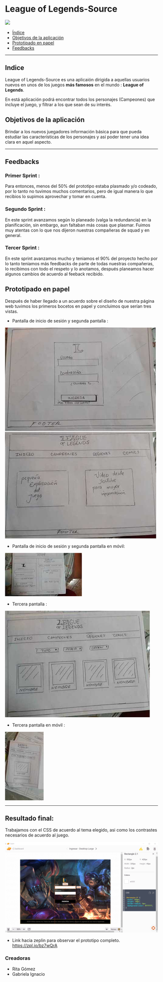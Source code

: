 # League of Legends-Source
<img src="./src/img/readme.jpg">


- [Índice](#índice)
- [Objetivos de la aplicación](#objetivos-de-la-aplicación)
- [Prototipado en papel](#prototipado-en-papel)
- [Feedbacks](#Feedbacks)


***

## Indice

League of Legends-Source es una aplicaión dirigida a aquellas usuarios nuevos en unos de los juegos **más famosos** en el mundo : **League of Legends**.

En está aplicación podrá encontrar todos los personajes (Campeones) que incluye el juego, y filtrar a los que sean de su interés.


## Objetivos de la aplicación

Brindar a los nuevos juegadores información básica para que pueda estudiar las características de los personajes y así poder tener una idea clara en aquel aspecto. 
***

## Feedbacks

### Primer Sprint :
Para entonces, menos del 50% del prototipo estaba plasmado y/o codeado, por lo tanto no tuvimos muchos comentarios, pero de igual manera lo que recibios lo supimos aprovechar y tomar en cuenta.

### Segundo Sprint :
En este sprint avanzamos según lo planeado (valga la redundancia) en la planificación, sin embargo, aun faltaban más cosas que plasmar. Fuimos muy atentas con lo que nos dijeron nuestras compañeras de squad y en general.

### Tercer Sprint :
En este sprint avanzamos mucho y teniamos el 90% del proyecto hecho por lo tanto teniamos más feedbacks de parte de todas nuestras compañeras, lo recibimos con todo el respeto y lo anotamos, después planeamos hacer algunos cambios de acuerdo al feeback recibido.


## Prototipado en papel
 Después de haber llegado a un acuerdo sobre el diseño de nuestra página web tuvimos los primeros bocetos en papel y concluimos que serían tres vistas.

 - Pantalla de inicio de sesión y segunda pantalla :

 <img src="./src/img/vista1.jpeg">
 <img src="./src/img/vista2.jpeg">
 
-  Pantalla de inicio de sesión y segunda pantalla en móvil:

 <img src="./src/img/vistaunoydos.jpeg">

- Tercera pantalla :

<img src="./src/img/vista3.jpeg">

- Tercera pantalla en móvil :

<img src="./src/img/vistatres.jpeg">
 
 ***

 ## Resultado final:

 Trabajamos con el CSS de acuerdo al tema elegido, asi como los contrastes necesarios de acuerdo al juego. 

 <img src="./src/img/zeplin.jpg"> 

- Link hacia zeplin para observar el prototipo completo.
https://zpl.io/bz7wQrA  
 

### Creadoras
- Rita Gómez
- Gabriela Ignacio








#